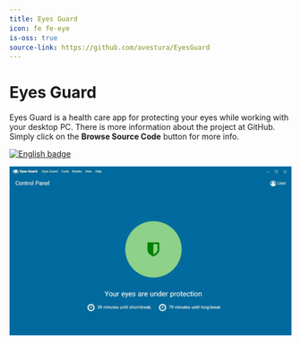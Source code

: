 ```yaml
---
title: Eyes Guard
icon: fe fe-eye
is-oss: true
source-link: https://github.com/avestura/EyesGuard
---
```

# Eyes Guard
Eyes Guard is a health care app for protecting your eyes while working with your desktop PC.
There is more information about the project at GitHub. Simply click on the **Browse Source Code** button for more info.

<a href='//www.microsoft.com/store/apps/9PHW0XFKZD7J?ocid=badge'><img width="250" src='https://assets.windowsphone.com/85864462-9c82-451e-9355-a3d5f874397a/English_get-it-from-MS_InvariantCulture_Default.png' alt='English badge'/></a>

![Eyes Guard App](/assets/images/projects/eyes-guard.JPG)
